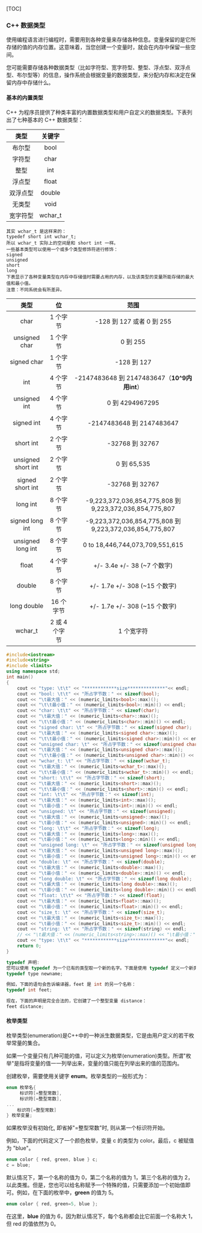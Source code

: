 [TOC]



### C++ 数据类型

使用编程语言进行编程时，需要用到各种变量来存储各种信息。变量保留的是它所存储的值的内存位置。这意味着，当您创建一个变量时，就会在内存中保留一些空间。

您可能需要存储各种数据类型（比如字符型、宽字符型、整型、浮点型、双浮点型、布尔型等）的信息，操作系统会根据变量的数据类型，来分配内存和决定在保留内存中存储什么。

#### 基本的内置类型

C++ 为程序员提供了种类丰富的内置数据类型和用户自定义的数据类型。下表列出了七种基本的 C++ 数据类型：

|   类型   | 关键字  |
| :------: | :-----: |
|  布尔型  |  bool   |
|  字符型  |  char   |
|   整型   |   int   |
|  浮点型  |  float  |
| 双浮点型 | double  |
|  无类型  |  void   |
| 宽字符型 | wchar_t |

```
其实 wchar_t 是这样来的：
typedef short int wchar_t;
所以 wchar_t 实际上的空间是和 short int 一样。
一些基本类型可以使用一个或多个类型修饰符进行修饰：
signed
unsigned
short
long
下表显示了各种变量类型在内存中存储值时需要占用的内存，以及该类型的变量所能存储的最大值和最小值。
注意：不同系统会有所差异。
```

|        类型        |      位       |                          范围                           |
| :----------------: | :-----------: | :-----------------------------------------------------: |
|        char        |   1 个字节    |                -128 到 127 或者 0 到 255                |
|   unsigned char    |   1 个字节    |                        0 到 255                         |
|    signed char     |   1 个字节    |                       -128 到 127                       |
|        int         |   4 个字节    |      -2147483648 到 2147483647（**10^9内用int**）       |
|    unsigned int    |   4 个字节    |                     0 到 4294967295                     |
|     signed int     |   4 个字节    |                -2147483648 到 2147483647                |
|     short int      |   2 个字节    |                     -32768 到 32767                     |
| unsigned short int |   2 个字节    |                       0 到 65,535                       |
|  signed short int  |   2 个字节    |                     -32768 到 32767                     |
|      long int      |   8 个字节    | -9,223,372,036,854,775,808 到 9,223,372,036,854,775,807 |
|  signed long int   |   8 个字节    | -9,223,372,036,854,775,808 到 9,223,372,036,854,775,807 |
| unsigned long int  |   8 个字节    |             0 to 18,446,744,073,709,551,615             |
|       float        |   4 个字节    |               +/- 3.4e +/- 38 (~7 个数字)               |
|       double       |   8 个字节    |              +/- 1.7e +/- 308 (~15 个数字)              |
|    long double     |   16 个字节   |              +/- 1.7e +/- 308 (~15 个数字)              |
|      wchar_t       | 2 或 4 个字节 |                       1 个宽字符                        |

```cpp
#include<iostream>  
#include<string>  
#include <limits>  
using namespace std;  
int main()  
{  
    cout << "type: \t\t" << "************size**************"<< endl;  
    cout << "bool: \t\t" << "所占字节数：" << sizeof(bool);  
    cout << "\t最大值：" << (numeric_limits<bool>::max)();  
    cout << "\t\t最小值：" << (numeric_limits<bool>::min)() << endl;  
    cout << "char: \t\t" << "所占字节数：" << sizeof(char);  
    cout << "\t最大值：" << (numeric_limits<char>::max)();  
    cout << "\t\t最小值：" << (numeric_limits<char>::min)() << endl;  
    cout << "signed char: \t" << "所占字节数：" << sizeof(signed char);  
    cout << "\t最大值：" << (numeric_limits<signed char>::max)();  
    cout << "\t\t最小值：" << (numeric_limits<signed char>::min)() << endl;  
    cout << "unsigned char: \t" << "所占字节数：" << sizeof(unsigned char);  
    cout << "\t最大值：" << (numeric_limits<unsigned char>::max)();  
    cout << "\t\t最小值：" << (numeric_limits<unsigned char>::min)() << endl;  
    cout << "wchar_t: \t" << "所占字节数：" << sizeof(wchar_t);  
    cout << "\t最大值：" << (numeric_limits<wchar_t>::max)();  
    cout << "\t\t最小值：" << (numeric_limits<wchar_t>::min)() << endl;  
    cout << "short: \t\t" << "所占字节数：" << sizeof(short);  
    cout << "\t最大值：" << (numeric_limits<short>::max)();  
    cout << "\t\t最小值：" << (numeric_limits<short>::min)() << endl;  
    cout << "int: \t\t" << "所占字节数：" << sizeof(int);  
    cout << "\t最大值：" << (numeric_limits<int>::max)();  
    cout << "\t最小值：" << (numeric_limits<int>::min)() << endl;  
    cout << "unsigned: \t" << "所占字节数：" << sizeof(unsigned);  
    cout << "\t最大值：" << (numeric_limits<unsigned>::max)();  
    cout << "\t最小值：" << (numeric_limits<unsigned>::min)() << endl;  
    cout << "long: \t\t" << "所占字节数：" << sizeof(long);  
    cout << "\t最大值：" << (numeric_limits<long>::max)();  
    cout << "\t最小值：" << (numeric_limits<long>::min)() << endl;  
    cout << "unsigned long: \t" << "所占字节数：" << sizeof(unsigned long);  
    cout << "\t最大值：" << (numeric_limits<unsigned long>::max)();  
    cout << "\t最小值：" << (numeric_limits<unsigned long>::min)() << endl;  
    cout << "double: \t" << "所占字节数：" << sizeof(double);  
    cout << "\t最大值：" << (numeric_limits<double>::max)();  
    cout << "\t最小值：" << (numeric_limits<double>::min)() << endl;  
    cout << "long double: \t" << "所占字节数：" << sizeof(long double);  
    cout << "\t最大值：" << (numeric_limits<long double>::max)();  
    cout << "\t最小值：" << (numeric_limits<long double>::min)() << endl;  
    cout << "float: \t\t" << "所占字节数：" << sizeof(float);  
    cout << "\t最大值：" << (numeric_limits<float>::max)();  
    cout << "\t最小值：" << (numeric_limits<float>::min)() << endl;  
    cout << "size_t: \t" << "所占字节数：" << sizeof(size_t);  
    cout << "\t最大值：" << (numeric_limits<size_t>::max)();  
    cout << "\t最小值：" << (numeric_limits<size_t>::min)() << endl;  
    cout << "string: \t" << "所占字节数：" << sizeof(string) << endl;  
    // << "\t最大值：" << (numeric_limits<string>::max)() << "\t最小值：" << (numeric_limits<string>::min)() << endl;  
    cout << "type: \t\t" << "************size**************"<< endl;  
    return 0;  
}
```

```cpp
typedef 声明:
您可以使用 typedef 为一个已有的类型取一个新的名字。下面是使用 typedef 定义一个新类型的语法：
typedef type newname;

例如，下面的语句会告诉编译器，feet 是 int 的另一个名称：
typedef int feet;

现在，下面的声明是完全合法的，它创建了一个整型变量 distance：
feet distance;
```

#### 枚举类型

枚举类型(enumeration)是C++中的一种派生数据类型，它是由用户定义的若干枚举常量的集合。

如果一个变量只有几种可能的值，可以定义为枚举(enumeration)类型。所谓"枚举"是指将变量的值一一列举出来，变量的值只能在列举出来的值的范围内。

创建枚举，需要使用关键字 **enum**。枚举类型的一般形式为：

```c++
enum 枚举名{ 
     标识符[=整型常数], 
     标识符[=整型常数], 
... 
    标识符[=整型常数]
} 枚举变量;
```

如果枚举没有初始化, 即省掉"=整型常数"时, 则从第一个标识符开始。

例如，下面的代码定义了一个颜色枚举，变量 c 的类型为 color。最后，c 被赋值为 "blue"。

```c++
enum color { red, green, blue } c;
c = blue;
```

默认情况下，第一个名称的值为 0，第二个名称的值为 1，第三个名称的值为 2，以此类推。但是，您也可以给名称赋予一个特殊的值，只需要添加一个初始值即可。例如，在下面的枚举中，**green** 的值为 5。

```cpp
enum color { red, green=5, blue };
```

在这里，**blue** 的值为 6，因为默认情况下，每个名称都会比它前面一个名称大 1，但 red 的值依然为 0。